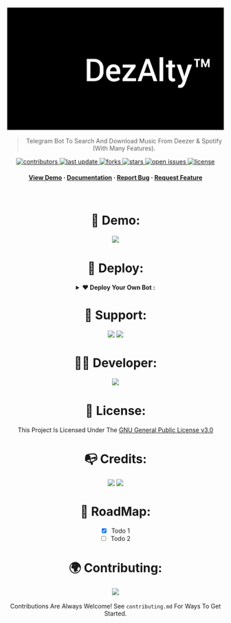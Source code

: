 ![RUN](https://github.com/AmineSoukara/DezAlty-Bot/raw/main/DezAlty/resources/cover_main.gif)

<div align="center">

> Telegram Bot To Search And Download Music From Deezer & Spotify (With Many Features).

<!-- Badges -->
<p>
  <a href="https://github.com/AmineSoukara/DezAlty-Bot/graphs/contributors">
    <img src="https://img.shields.io/github/contributors/aminesoukara/DezAlty-Bot" alt="contributors" />
  </a>
  <a href="">
    <img src="https://img.shields.io/github/last-commit/aminesoukara/DezAlty-Bot" alt="last update" />
  </a>
  <a href="https://github.com/AmineSoukara/DezAlty-Bot/network/members">
    <img src="https://img.shields.io/github/forks/aminesoukara/DezAlty-Bot" alt="forks" />
  </a>
  <a href="https://github.com/AmineSoukara/DezAlty-Bot/stargazers">
    <img src="https://img.shields.io/github/stars/aminesoukara/DezAlty-Bot" alt="stars" />
  </a>
  <a href="https://github.com/AmineSoukara/DezAlty-Bot/issues/">
    <img src="https://img.shields.io/github/issues/aminesoukara/DezAlty-Bot" alt="open issues" />
  </a>
  <a href="https://github.com/AmineSoukara/DezAlty-Bot/blob/main/LICENSE">
    <img src="https://img.shields.io/github/license/aminesoukara/DezAlty-Bot.svg" alt="license" />
  </a>
</p>
   
<h4>
    <a href="https://t.me/DezAltyBot">View Demo</a>
  <span> · </span>
    <a href="https://github.com/AmineSoukara/DezAlty-Bot">Documentation</a>
  <span> · </span>
    <a href="https://github.com/AmineSoukara/DezAlty-Bot/issues/">Report Bug</a>
  <span> · </span>
    <a href="https://github.com/AmineSoukara/DezAlty-Bot/issues/">Request Feature</a>
  </h4>
</div>

<br />

<div align="center">

# 🤖 Demo:
<a href="https://t.me/DezAltyBot"><img src="https://img.shields.io/badge/@DezAltyBot-8000FF?style=for-the-badge&logo=telegram&logoColor=white"></a>

# 📌 Deploy:
<details>	
  <summary><b>❤ Deploy Your Own Bot :</b></summary>

# Star 🌟 Fork 🍴 & Deploy

### -Easy Way
[![Deploy](https://www.herokucdn.com/deploy/button.svg)](https://heroku.com/deploy?template=https://github.com/AmineSoukara/DezAlty-Bot/tree/main)

### -Self-hosting (For Devs)


Clone Repository:
```
$ git clone https://github.com/AmineSoukara/DezAlty-Bot
```
Enter The Directory:
```
$ cd DezAlty-Bot
```
Install Requirements:
```
$ pip3 install -r requirements.txt
```
Run The Bot:
```
$ python3 -m DezAlty
```
### -Mandatory Configs 
```
[+] Make Sure You Add All These Mandatory Vars. 
    [-] API_ID:     You can get this value from https://my.telegram.org
    [-] API_HASH :  You can get this value from https://my.telegram.org
    [-] BOT_TOKEN : You can get this value from https://t.me/botfather
[+] Bot will not work without setting the mandatory vars.
```
</details>


# 💬 Support:
<a href="https://t.me/DezAltySupport"><img src="https://img.shields.io/badge/Group-8000FF?style=for-the-badge&logo=telegram&logoColor=white"></a>
<a href="https://t.me/DezAlty"><img src="https://img.shields.io/badge/Channel-8000FF?style=for-the-badge&logo=telegram&logoColor=white"></a>


# 👨‍💻 Developer:
<a href="bio.link/aminesoukara"><img src="https://img.shields.io/badge/@AmineSoukara-8000FF?style=for-the-badge&logo=messenger&logoColor=black"></a>

# 📝 License:
This Project Is Licensed Under The [GNU General Public License v3.0](https://github.com/AmineSoukara/DezAlty-Bot/blob/main/LICENSE)

# 📭 Credits:
<a href="https://github.com/pyrogram/pyrogram"><img src="https://img.shields.io/badge/@Pyrogram-8000FF?style=for-the-badge&logo=github&logoColor=black"></a>
<a href="https://github.com/An0nimia/deezloader"><img src="https://img.shields.io/badge/@Deezloader-8000FF?style=for-the-badge&logo=github&logoColor=black"></a>

<!-- Roadmap -->
# 🧭 RoadMap:

* [x] Todo 1
* [ ] Todo 2

<!-- Contributing -->
# 🌍 Contributing:

<a href="https://github.com/AmineSoukara/DezAlty-Bot/graphs/contributors">
  <img src="https://contrib.rocks/image?repo=aminesoukara/DezAlty-Bot" />
</a>

Contributions Are Always Welcome!
See `contributing.md` For Ways To Get Started.
